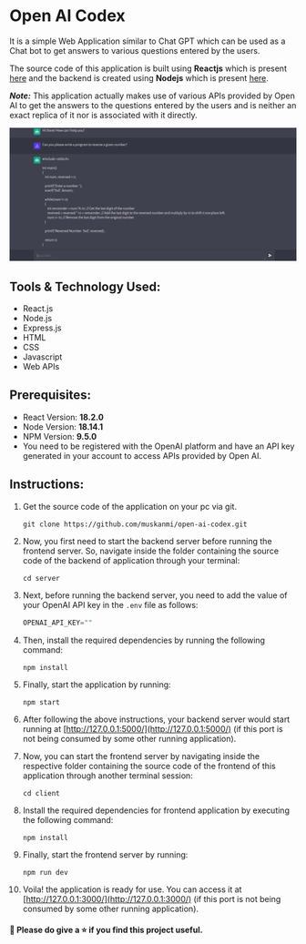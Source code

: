 # Open AI Codex

It is a simple Web Application similar to Chat GPT which can be used as a Chat bot to get answers to various questions entered by the users.

The source code of this application is built using **Reactjs** which is present [here](https://github.com/muskanmi/open-ai-codex/tree/master/client) and the backend is created using **Nodejs** which is present [here](https://github.com/muskanmi/open-ai-codex/tree/master/server).


***Note:*** This application actually makes use of various APIs provided by Open AI to get the answers to the questions entered by the users and is neither an exact replica of it nor is associated with it directly.

![App-Preview](./preview.png)


## Tools & Technology Used:

- React.js
- Node.js
- Express.js
- HTML
- CSS
- Javascript
- Web APIs


## Prerequisites:

* React Version: **18.2.0**
* Node Version: **18.14.1**
* NPM Version: **9.5.0**
* You need to be registered with the OpenAI platform and have an API key generated in your account to access APIs provided by Open AI.


## Instructions:

1. Get the source code of the application on your pc via git.

    ```shell
    git clone https://github.com/muskanmi/open-ai-codex.git
    ```

2. Now, you first need to start the backend server before running the frontend server. So, navigate inside the folder containing the source code of the backend of application through your terminal:

    ```shell
    cd server
    ```

3. Next, before running the backend server, you need to add the value of your OpenAI API key in the `.env` file as follows:

    ```js
    OPENAI_API_KEY=""
    ```

4. Then, install the required dependencies by running the following command:

    ```shell
    npm install
    ```

5. Finally, start the application by running:

    ```shell
    npm start
    ```

6. After following the above instructions, your backend server would start running at [http://127.0.0.1:5000/](http://127.0.0.1:5000/) (if this port is not being consumed by some other running application).

7. Now, you can start the frontend server by navigating inside the respective folder containing the source code of the frontend of this application through another terminal session:

    ```shell
    cd client
    ```

8. Install the required dependencies for frontend application by executing the following command:

    ```shell
    npm install
    ```

9. Finally, start the frontend server by running:

    ```shell
    npm run dev
    ```

10. Voila! the application is ready for use. You can access it at [http://127.0.0.1:3000/](http://127.0.0.1:3000/) (if this port is not being consumed by some other running application).


#### :small_blue_diamond: Please do give a ⭐️ if you find this project useful.
